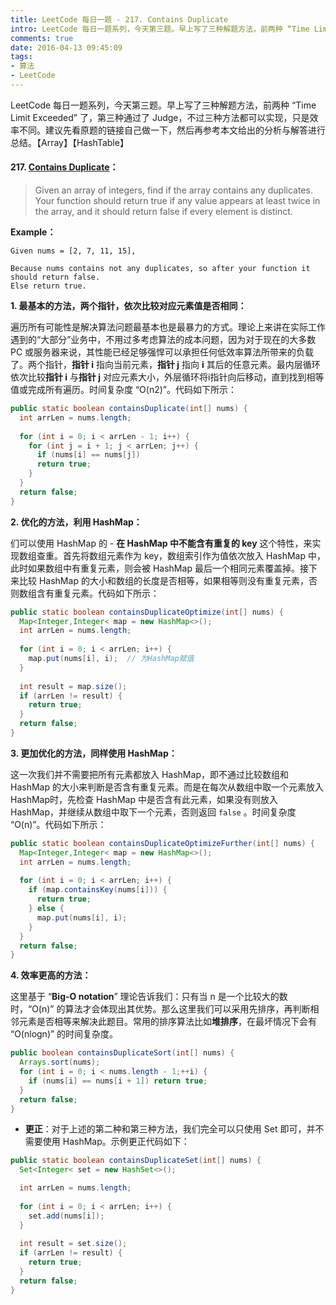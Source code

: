 ```yaml
---
title: LeetCode 每日一题 - 217. Contains Duplicate
intro: LeetCode 每日一题系列，今天第三题。早上写了三种解题方法，前两种 “Time Limit Exceeded” 了，第三种通过了 Judge，不过三种方法都可以实现，只是效率不同。建议先看原题的链接自己做一下，然后再参考本文给出的分析与解答进行总结。【Array】【HashTable】
comments: true
date: 2016-04-13 09:45:09
tags:
- 算法
- LeetCode
---
```


LeetCode 每日一题系列，今天第三题。早上写了三种解题方法，前两种 “Time Limit Exceeded” 了，第三种通过了 Judge，不过三种方法都可以实现，只是效率不同。建议先看原题的链接自己做一下，然后再参考本文给出的分析与解答进行总结。【Array】【HashTable】

#### 217. [Contains Duplicate](https://leetcode.com/problems/contains-duplicate/)：

> Given an array of integers, find if the array contains any duplicates. Your function should return true if any value appears at least twice in the array, and it should return false if every element is distinct.

**Example：**

```text
Given nums = [2, 7, 11, 15],

Because nums contains not any duplicates, so after your function it should return false.
Else return true.
```

**1. 最基本的方法，两个指针，依次比较对应元素值是否相同：**

遍历所有可能性是解决算法问题最基本也是最暴力的方式。理论上来讲在实际工作遇到的“大部分”业务中，不用过多考虑算法的成本问题，因为对于现在的大多数 PC 或服务器来说，其性能已经足够强悍可以承担任何低效率算法所带来的负载了。两个指针，**指针 i** 指向当前元素，**指针 j** 指向 **i** 其后的任意元素。最内层循环依次比较**指针 i** 与**指针 j** 对应元素大小，外层循环将i指针向后移动，直到找到相等值或完成所有遍历。时间复杂度 “O(n2)”。代码如下所示：

```java
public static boolean containsDuplicate(int[] nums) {
  int arrLen = nums.length;
  
  for (int i = 0; i < arrLen - 1; i++) {
    for (int j = i + 1; j < arrLen; j++) {
      if (nums[i] == nums[j])
      return true;
    }
  }
  return false;
}
```


**2. 优化的方法，利用 HashMap：**

们可以使用 HashMap 的 - **在 HashMap 中不能含有重复的 key** 这个特性，来实现数组查重。首先将数组元素作为 key，数组索引作为值依次放入 HashMap 中，此时如果数组中有重复元素，则会被 HashMap 最后一个相同元素覆盖掉。接下来比较 HashMap 的大小和数组的长度是否相等，如果相等则没有重复元素，否则数组含有重复元素。代码如下所示：

```java
public static boolean containsDuplicateOptimize(int[] nums) {
  Map<Integer,Integer< map = new HashMap<>();
  int arrLen = nums.length;
  
  for (int i = 0; i < arrLen; i++) {
    map.put(nums[i], i);  // 为HashMap赋值
  }
  
  int result = map.size();
  if (arrLen != result) {
    return true;
  }
  return false;
}
```



**3. 更加优化的方法，同样使用 HashMap：**

这一次我们并不需要把所有元素都放入 HashMap，即不通过比较数组和 HashMap 的大小来判断是否含有重复元素。而是在每次从数组中取一个元素放入 HashMap时，先检查 HashMap 中是否含有此元素，如果没有则放入 HashMap，并继续从数组中取下一个元素，否则返回 `false` 。时间复杂度 “O(n)”。代码如下所示：

```java
public static boolean containsDuplicateOptimizeFurther(int[] nums) {
  Map<Integer,Integer< map = new HashMap<>();
  int arrLen = nums.length;
  
  for (int i = 0; i < arrLen; i++) {
    if (map.containsKey(nums[i])) {
      return true;
    } else {
      map.put(nums[i], i);
    }
  }
  return false;     
}
```


**4. 效率更高的方法：**

这里基于 “**Big-O notation**” 理论告诉我们：只有当 n 是一个比较大的数时，“O(n)” 的算法才会体现出其优势。那么这里我们可以采用先排序，再判断相邻元素是否相等来解决此题目。常用的排序算法比如**堆排序**，在最坏情况下会有 “O(nlogn)” 的时间复杂度。

```java
public boolean containsDuplicateSort(int[] nums) {
  Arrays.sort(nums);
  for (int i = 0; i < nums.length - 1;++i) {
    if (nums[i] == nums[i + 1]) return true;
  }
  return false;
}
```



* **更正**：对于上述的第二种和第三种方法，我们完全可以只使用 Set 即可，并不需要使用 HashMap。示例更正代码如下：

```java
public static boolean containsDuplicateSet(int[] nums) {
  Set<Integer< set = new HashSet<>();

  int arrLen = nums.length;
  
  for (int i = 0; i < arrLen; i++) {
    set.add(nums[i]);
  }
  
  int result = set.size();
  if (arrLen != result) {
    return true;
  }
  return false;
}
```
